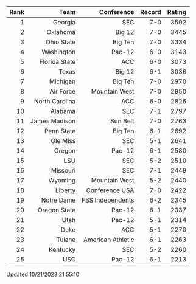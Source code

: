 | Rank  | Team                 | Conference           | Record   | Rating |
| ---:  | ---:                 | ---:                 | ---:     | ---:   |
| 1     | Georgia              | SEC                  | 7-0      | 3592   |
| 2     | Oklahoma             | Big 12               | 7-0      | 3445   |
| 3     | Ohio State           | Big Ten              | 7-0      | 3334   |
| 4     | Washington           | Pac-12               | 6-0      | 3143   |
| 5     | Florida State        | ACC                  | 6-0      | 3073   |
| 6     | Texas                | Big 12               | 6-1      | 3036   |
| 7     | Michigan             | Big Ten              | 7-0      | 2970   |
| 8     | Air Force            | Mountain West        | 7-0      | 2950   |
| 9     | North Carolina       | ACC                  | 6-0      | 2826   |
| 10    | Alabama              | SEC                  | 7-1      | 2797   |
| 11    | James Madison        | Sun Belt             | 7-0      | 2763   |
| 12    | Penn State           | Big Ten              | 6-1      | 2692   |
| 13    | Ole Miss             | SEC                  | 5-1      | 2641   |
| 14    | Oregon               | Pac-12               | 6-1      | 2580   |
| 15    | LSU                  | SEC                  | 5-2      | 2510   |
| 16    | Missouri             | SEC                  | 7-1      | 2449   |
| 17    | Wyoming              | Mountain West        | 5-2      | 2440   |
| 18    | Liberty              | Conference USA       | 7-0      | 2422   |
| 19    | Notre Dame           | FBS Independents     | 6-2      | 2345   |
| 20    | Oregon State         | Pac-12               | 6-1      | 2337   |
| 21    | Utah                 | Pac-12               | 5-1      | 2314   |
| 22    | Duke                 | ACC                  | 5-1      | 2270   |
| 23    | Tulane               | American Athletic    | 6-1      | 2263   |
| 24    | Kentucky             | SEC                  | 5-2      | 2260   |
| 25    | USC                  | Pac-12               | 6-1      | 2213   |

Updated 10/21/2023 21:55:10
